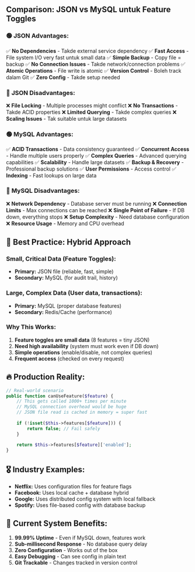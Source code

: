 ## Comparison: JSON vs MySQL untuk Feature Toggles

### 🟢 **JSON Advantages:**
✅ **No Dependencies** - Takde external service dependency
✅ **Fast Access** - File system I/O very fast untuk small data
✅ **Simple Backup** - Copy file = backup
✅ **No Connection Issues** - Takde network/connection problems
✅ **Atomic Operations** - File write is atomic
✅ **Version Control** - Boleh track dalam Git
✅ **Zero Config** - Takde setup needed

### 🔴 **JSON Disadvantages:**
❌ **File Locking** - Multiple processes might conflict
❌ **No Transactions** - Takde ACID properties
❌ **Limited Querying** - Takde complex queries
❌ **Scaling Issues** - Tak suitable untuk large datasets

### 🟢 **MySQL Advantages:**
✅ **ACID Transactions** - Data consistency guaranteed
✅ **Concurrent Access** - Handle multiple users properly
✅ **Complex Queries** - Advanced querying capabilities
✅ **Scalability** - Handle large datasets
✅ **Backup & Recovery** - Professional backup solutions
✅ **User Permissions** - Access control
✅ **Indexing** - Fast lookups on large data

### 🔴 **MySQL Disadvantages:**
❌ **Network Dependency** - Database server must be running
❌ **Connection Limits** - Max connections can be reached
❌ **Single Point of Failure** - If DB down, everything stops
❌ **Setup Complexity** - Need database configuration
❌ **Resource Usage** - Memory and CPU overhead

## 🎯 **Best Practice: Hybrid Approach**

### **Small, Critical Data (Feature Toggles):** 
- **Primary:** JSON file (reliable, fast, simple)
- **Secondary:** MySQL (for audit trail, history)

### **Large, Complex Data (User data, transactions):**
- **Primary:** MySQL (proper database features)
- **Secondary:** Redis/Cache (performance)

### **Why This Works:**
1. **Feature toggles are small data** (8 features = tiny JSON)
2. **Need high availability** (system must work even if DB down)
3. **Simple operations** (enable/disable, not complex queries)
4. **Frequent access** (checked on every request)

## 🔥 **Production Reality:**

```php
// Real-world scenario
public function canUseFeature($feature) {
    // This gets called 1000+ times per minute
    // MySQL connection overhead would be huge
    // JSON file read is cached in memory = super fast
    
    if (!isset($this->features[$feature])) {
        return false; // Fail safely
    }
    
    return $this->features[$feature]['enabled'];
}
```

## 🎖️ **Industry Examples:**

- **Netflix:** Uses configuration files for feature flags
- **Facebook:** Uses local cache + database hybrid
- **Google:** Uses distributed config system with local fallback
- **Spotify:** Uses file-based config with database backup

## 🚀 **Current System Benefits:**

1. **99.99% Uptime** - Even if MySQL down, features work
2. **Sub-millisecond Response** - No database query delay
3. **Zero Configuration** - Works out of the box
4. **Easy Debugging** - Can see config in plain text
5. **Git Trackable** - Changes tracked in version control